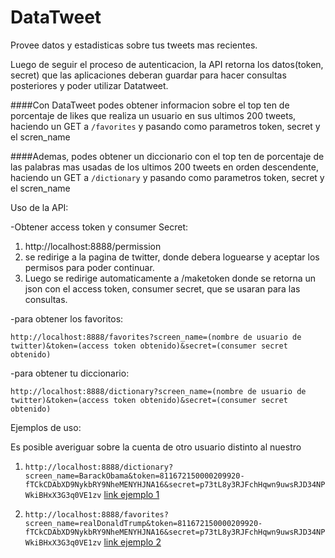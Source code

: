 # DataTweet

Provee datos y estadisticas sobre tus tweets mas recientes.

Luego de seguir el proceso de autenticacion, la API retorna los datos(token, secret) que las aplicaciones deberan guardar para hacer consultas posteriores y poder utilizar Datatweet.

####Con DataTweet podes obtener informacion sobre el top ten de porcentaje de likes que realiza un usuario en sus ultimos 200 tweets, haciendo un GET a `/favorites` y pasando como parametros token, secret y el scren_name

####Ademas, podes obtener un diccionario con el top ten de porcentaje de las palabras mas usadas de los ultimos 200 tweets en orden descendente, haciendo un GET a `/dictionary` y pasando como parametros token, secret y el scren_name

Uso de la API:

-Obtener access token y consumer Secret:

1) http://localhost:8888/permission 
2) se redirige a la pagina de twitter, donde debera loguearse y aceptar los permisos para poder continuar.
3) Luego se redirige automaticamente a /maketoken donde se retorna un json con el access token, consumer secret, que se usaran para las consultas.

-para obtener los favoritos: 

`http://localhost:8888/favorites?screen_name=(nombre de usuario de twitter)&token=(access token obtenido)&secret=(consumer secret obtenido)`

-para obtener tu diccionario: 

`http://localhost:8888/dictionary?screen_name=(nombre de usuario de twitter)&token=(access token obtenido)&secret=(consumer secret obtenido)`

Ejemplos de uso: 

Es posible averiguar sobre la cuenta de otro usuario distinto al nuestro

1) `http://localhost:8888/dictionary?screen_name=BarackObama&token=811672150000209920-fTCkCDAbXD9NykbRY9NheMENYHJNA16&secret=p73tL8y3RJFchHqwn9uwsRJD34NPWkiBHxX3G3q0VE1zv` 
[link ejemplo 1](http://localhost:8888/dictionary?screen_name=BarackObama&token=811672150000209920-fTCkCDAbXD9NykbRY9NheMENYHJNA16&secret=p73tL8y3RJFchHqwn9uwsRJD34NPWkiBHxX3G3q0VE1zv)

2) `http://localhost:8888/favorites?screen_name=realDonaldTrump&token=811672150000209920-fTCkCDAbXD9NykbRY9NheMENYHJNA16&secret=p73tL8y3RJFchHqwn9uwsRJD34NPWkiBHxX3G3q0VE1zv` 
[link ejemplo 2](http://localhost:8888/favorites?screen_name=realDonaldTrump&token=811672150000209920-fTCkCDAbXD9NykbRY9NheMENYHJNA16&secret=p73tL8y3RJFchHqwn9uwsRJD34NPWkiBHxX3G3q0VE1zv)
